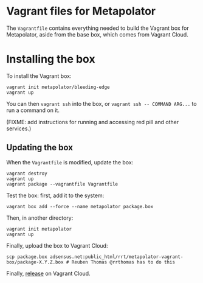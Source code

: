 # Vagrant files for Metapolator

The `Vagrantfile` contains everything needed to build the Vagrant box for
Metapolator, aside from the base box, which comes from Vagrant Cloud.


# Installing the box

To install the Vagrant box:

```
vagrant init metapolator/bleeding-edge
vagrant up
```

You can then `vagrant ssh` into the box, or `vagrant ssh -- COMMAND ARG...` to run a command on it.

(FIXME: add instructions for running and accessing red pill and other services.)


## Updating the box

When the `Vagrantfile` is modified, update the box:

```
vagrant destroy
vagrant up
vagrant package --vagrantfile Vagrantfile
```

Test the box: first, add it to the system:

```
vagrant box add --force --name metapolator package.box
```

Then, in another directory:

```
vagrant init metapolator
vagrant up
```

Finally, upload the box to Vagrant Cloud:

```
scp package.box adsensus.net:public_html/rrt/metapolator-vagrant-box/package-X.Y.Z.box # Reuben Thomas @rrthomas has to do this
```

Finally, [release](https://vagrantcloud.com/metapolator/boxes/bleeding-edge/) on Vagrant Cloud.
